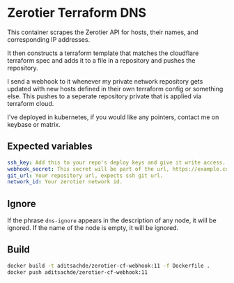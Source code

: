 # Zerotier Terraform DNS

This container scrapes the Zerotier API for hosts, their names, and corresponding IP addresses.

It then constructs a terraform template that matches the cloudflare terraform spec and adds it to a file in a repository and pushes the repository.

I send a webhook to it whenever my private network repository gets updated with new hosts defined in their own terraform config or something else. This pushes to a seperate repository private that is applied via terraform cloud. 

I've deployed in kubernetes, if you would like any pointers, contact me on keybase or matrix.

## Expected variables

```yaml
ssh_key: Add this to your repo's deploy keys and give it write access.
webhook_secret: This secret will be part of the url, https://example.com/hook/webhook_secret 
git_url: Your repository url, expects ssh git url.
network_id: Your zerotier network id.
```

## Ignore

If the phrase `dns-ignore` appears in the description of any node, it will be ignored.
If the name of the node is empty, it will be ignored.

## Build

```bash
docker build -t aditsachde/zerotier-cf-webhook:11 -f Dockerfile .
docker push aditsachde/zerotier-cf-webhook:11                    
```